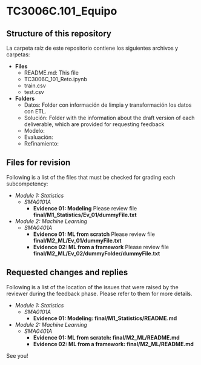 # TC3006C.101_Equipo

## Structure of this repository

La carpeta raíz de este repositorio contiene los siguientes archivos y carpetas:

- **Files**
  - README.md: This file
  - TC3006C_101_Reto.ipynb
  - train.csv
  - test.csv
- **Folders**
  - Datos: Folder con información de limpia y transformación los datos con ETL.
  - Solución: Folder with the information about the draft version of each deliverable, which are provided for requesting feedback
  - Modelo: 
  - Evaluación:
  - Refinamiento: 

## Files for revision

Following is a list of the files that must be checked for grading each subcompetency:

- *Module 1: Statistics*
  - *SMA0101A*
    - **Evidence 01: Modeling** Please review file **final/M1_Statistics/Ev_01/dummyFile.txt**
- *Module 2: Machine Learning*
  - *SMA0401A*
    - **Evidence 01: ML from scratch** Please review file **final/M2_ML/Ev_01/dummyFile.txt**
    - **Evidence 02: ML from a framework** Please review file **final/M2_ML/Ev_02/dummyFolder/dummyFile.txt**

## Requested changes and replies

Following is a list of the location of the issues that were raised by the reviewer during the feedback phase. Please refer to them for more details.

- *Module 1: Statistics*
  - *SMA0101A*
    - **Evidence 01: Modeling: final/M1_Statistics/README.md**
- *Module 2: Machine Learning*
  - *SMA0401A*
    - **Evidence 01: ML from scratch: final/M2_ML/README.md**
    - **Evidence 02: ML from a framework: final/M2_ML/README.md**
      
See you!
